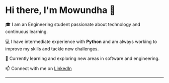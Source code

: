 # Hi there, I'm Mowundha 👋

🎓 I am an Engineering student passionate about technology and continuous learning.

💻 I have intermediate experience with **Python** and am always working to improve my skills and tackle new challenges.

🌱 Currently learning and exploring new areas in software and engineering.

📫 Connect with me on [LinkedIn](https://www.linkedin.com/in/mowundha-a-39a2a32aa)

---

<!--
**Mowundha/Mowundha** is a ✨ special ✨ repository because its `README.md` (this file) appears on your GitHub profile.
-->

